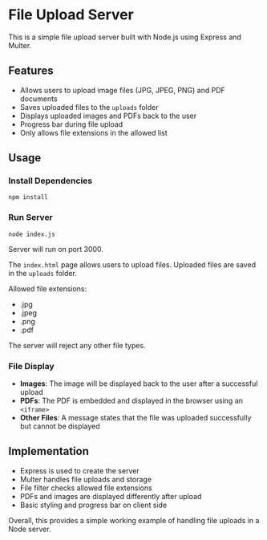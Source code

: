 # File Upload Server

This is a simple file upload server built with Node.js using Express and Multer. 

## Features

- Allows users to upload image files (JPG, JPEG, PNG) and PDF documents
- Saves uploaded files to the `uploads` folder
- Displays uploaded images and PDFs back to the user
- Progress bar during file upload 
- Only allows file extensions in the allowed list

## Usage

### Install Dependencies

```
npm install
```

### Run Server

```
node index.js
```

Server will run on port 3000.

The `index.html` page allows users to upload files. Uploaded files are saved in the `uploads` folder.

Allowed file extensions:

- .jpg
- .jpeg 
- .png
- .pdf

The server will reject any other file types.

### File Display

- **Images**: The image will be displayed back to the user after a successful upload 
- **PDFs**: The PDF is embedded and displayed in the browser using an `<iframe>`
- **Other Files**: A message states that the file was uploaded successfully but cannot be displayed

## Implementation

- Express is used to create the server
- Multer handles file uploads and storage
- File filter checks allowed file extensions
- PDFs and images are displayed differently after upload
- Basic styling and progress bar on client side

Overall, this provides a simple working example of handling file uploads in a Node server.
